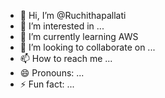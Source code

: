 - 👋 Hi, I’m @Ruchithapallati
- 👀 I’m interested in ...
- 🌱 I’m currently learning AWS
- 💞️ I’m looking to collaborate on ...
- 📫 How to reach me ...
- 😄 Pronouns: ...
- ⚡ Fun fact: ...

<!---
Ruchithapallati/Ruchithapallati is a ✨ special ✨ repository because its `README.md` (this file) appears on your GitHub profile.
You can click the Preview link to take a look at your changes.
--->
